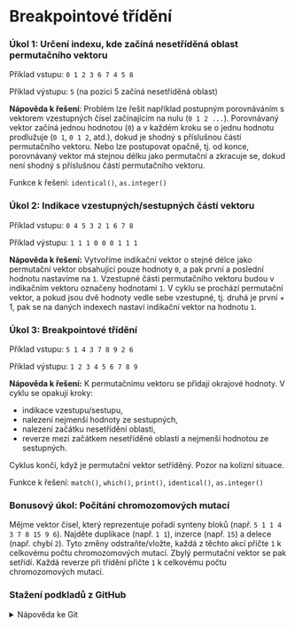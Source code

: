 # Breakpointové třídění

### Úkol 1: Určení indexu, kde začíná nesetříděná oblast permutačního vektoru
Příklad vstupu: `0 1 2 3 6 7 4 5 8`

Příklad výstupu: `5` (na pozici 5 začíná nesetříděná oblast)

**Nápověda k řešení**: 
Problém lze řešit například postupným porovnáváním s  vektorem  vzestupných čísel začínajícím na nulu (`0 1 2 ...`). 
Porovnávaný vektor začíná jednou hodnotou (`0`) a v každém kroku se o jednu hodnotu prodlužuje (`0 1`, `0 1 2`, atd.), 
dokud je shodný s příslušnou částí permutačního vektoru. 
Nebo lze postupovat opačně, tj. od konce, porovnávaný vektor má stejnou délku jako permutační
a zkracuje se, dokud není shodný s příslušnou částí permutačního vektoru.

Funkce k řešení: `identical()`, `as.integer()`

### Úkol 2: Indikace vzestupných/sestupných částí vektoru
Příklad vstupu: `0 4 5 3 2 1 6 7 8`

Příklad výstupu: `1 1 1 0 0 0 1 1 1`

**Nápověda k řešení:**
Vytvoříme indikační vektor o stejné délce jako permutační vektor obsahující pouze hodnoty `0`,
a pak první a poslední hodnotu nastavíme na `1`. 
Vzestupné části permutačního vektoru budou v indikačním vektoru označeny hodnotami `1`.
V cyklu se prochází permutační vektor, a pokud jsou dvě hodnoty vedle sebe vzestupné, 
tj. druhá je první + 1, pak se na daných indexech nastaví indikační vektor na hodnotu `1`.

### Úkol 3: Breakpointové třídění
Příklad vstupu: `5 1 4 3 7 8 9 2 6`

Příklad výstupu: `1 2 3 4 5 6 7 8 9`

**Nápověda k řešení:**
K  permutačnímu vektoru se přidají okrajové hodnoty. V cyklu se opakují kroky: 
* indikace vzestupu/sestupu,
* nalezení nejmenší hodnoty ze sestupných,
* nalezení začátku nesetřídění oblasti, 
* reverze mezi začátkem nesetříděné oblasti a nejmenší hodnotou ze sestupných. 

Cyklus končí, když je permutační vektor setříděný. Pozor na kolizní situace. 

Funkce k řešení: `match()`, `which()`, `print()`, `identical()`, `as.integer()`

### Bonusový úkol: Počítání chromozomových mutací
Mějme vektor čísel, který reprezentuje pořadí synteny bloků (např. `5 1 1 4 3 7 8 15 9 6`).
Najděte duplikace (např. `1 1`), inzerce (např. `15`) a delece (např. chybí `2`). 
Tyto změny odstraňte/vložte, každá z těchto akcí přičte `1` k celkovému počtu chromozomových mutací. 
Zbylý permutační vektor se pak setřídí. 
Každá reverze při třídění přičte `1` k celkovému počtu chromozomových mutací.

### Stažení podkladů z GitHub
<details>
<summary>Nápověda ke Git</summary>

> * Nastavení editoru
> ```bash
> git config --global core.editor notepad
> ```
> * Nastavení jména a emailu
> ```bash
> git config --global user.name "Zuzana Nova"
> git config --global user.email z.nova@vut.cz
> ```
> * Ověření aktuálního nastavení
> ```bash
> git config --global --list
> ```
>
* Na vlastním GitHub účtu vytvořte kopii (**fork**) zdrojového repozitáře. 
  Otevřete v prohlížeči adresu zdrojového repozitáře. Vpravo nahoře najdete tlačítko <kbd>Fork</kbd> a klikněte na něj.
  
* Naklonujte si repozitář ze svého GitHub účtu do složky s dnešním cvičením.
```bash
git clone <repository address>
```
* V lokálním repozitáři nastavte pomocí terminálu novou vzdálenou adresu (**remote**) na **původní** (vut-mpc-prg) adresu repozitáře (trojúhelníková spolupráce):
```bash
git remote add upstream https://github.com/vut-mpc-prg/cviceni_6.git
```

### Odeslání souborů na GitHub
Vytvořte novou revizi (**commit**) a změny nahrajte na svůj vzdálený repozitář (**push**).
* Nově vytvořený soubor přidejte do revize.
```bash
git add <file_name>
```
* Vytvořte revizi, zadejte zprávu k revizi, uložte a zavřete.
```bash
git commit
```
* Vytvořenou revizi odešlete do svého repozitáře na GitHub.
```bash
git push origin master
```
</details>
